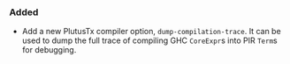 ### Added

- Add a new PlutusTx compiler option, `dump-compilation-trace`. It can be used to dump
  the full trace of compiling GHC `CoreExpr`s into PIR `Term`s for debugging.
